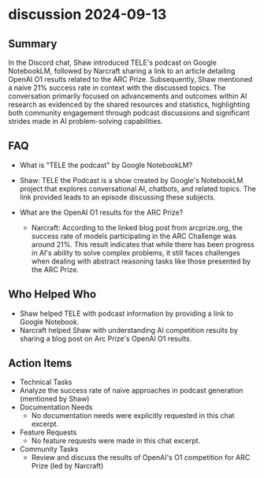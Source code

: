 # discussion 2024-09-13

## Summary

In the Discord chat, Shaw introduced TELE's podcast on Google NotebookLM, followed by Narcraft sharing a link to an article detailing OpenAI O1 results related to the ARC Prize. Subsequently, Shaw mentioned a naive 21% success rate in context with the discussed topics. The conversation primarily focused on advancements and outcomes within AI research as evidenced by the shared resources and statistics, highlighting both community engagement through podcast discussions and significant strides made in AI problem-solving capabilities.

## FAQ

- What is "TELE the podcast" by Google NotebookLM?
- Shaw: TELE the Podcast is a show created by Google's NotebookLM project that explores conversational AI, chatbots, and related topics. The link provided leads to an episode discussing these subjects.

- What are the OpenAI O1 results for the ARC Prize?
    - Narcraft: According to the linked blog post from arcprize.org, the success rate of models participating in the ARC Challenge was around 21%. This result indicates that while there has been progress in AI's ability to solve complex problems, it still faces challenges when dealing with abstract reasoning tasks like those presented by the ARC Prize.

## Who Helped Who

- Shaw helped TELE with podcast information by providing a link to Google Notebook.
- Narcraft helped Shaw with understanding AI competition results by sharing a blog post on Arc Prize's OpenAI O1 results.

## Action Items

- Technical Tasks
- Analyze the success rate of naive approaches in podcast generation (mentioned by Shaw)
- Documentation Needs
    - No documentation needs were explicitly requested in this chat excerpt.
- Feature Requests
    - No feature requests were made in this chat excerpt.
- Community Tasks
    - Review and discuss the results of OpenAI's O1 competition for ARC Prize (led by Narcraft)
